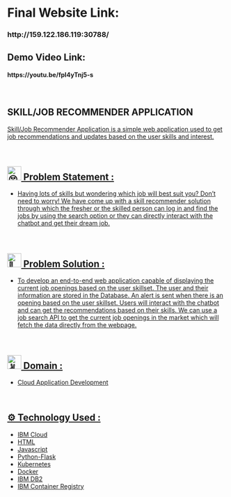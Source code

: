<h1>Final Website Link:</h1> <h3>http://159.122.186.119:30788/</h3>

<h2>Demo Video Link:</h2> <h4>https://youtu.be/fpI4yTnj5-s</h4>
</br>
<h2>SKILL/JOB RECOMMENDER APPLICATION<a href="https://github.com/IBM-EPBL/IBM-Project-45353-1660729600/" target="_blank"></h2>

<p>Skill/Job Recommender Application is a simple web application used to get job recommendations and updates based on the user skills and interest.</p>
<br>

<div>
 <h2><picture>
  <source srcset="https://fonts.gstatic.com/s/e/notoemoji/latest/1f635_200d_1f4ab/512.webp" type="image/webp">
  <img src="https://fonts.gstatic.com/s/e/notoemoji/latest/1f635_200d_1f4ab/512.gif" alt="😵" width="32" height="32">
</picture> Problem Statement :</h2></div>
<ul>
<li> Having lots of skills but wondering which job will best suit you? Don’t need to worry! We have come up with a skill recommender solution through which the fresher or the skilled person can log in and find the jobs by using the search option or they can directly interact with the chatbot and get their dream job.
</li>
  </ul>
<br>

<div>
 <h2><picture>
  <source srcset="https://fonts.gstatic.com/s/e/notoemoji/latest/1f31f/512.webp" type="image/webp">
  <img src="https://fonts.gstatic.com/s/e/notoemoji/latest/1f31f/512.gif" alt="🌟" width="32" height="32">
</picture> Problem Solution :</h2></div>
<ul>
<li>To develop an end-to-end web application capable of displaying the current job openings based on the user skillset.  The user and their information are stored in the Database.  An alert is sent when there is an opening based on the user skillset. Users will interact with the chatbot and can get the recommendations based on their skills. We can use a job search API to get the current job openings in the market which will fetch the data directly from the webpage. </li>
  </ul>
<br>


<div>
 <h2><picture>
  <source srcset="https://fonts.gstatic.com/s/e/notoemoji/latest/270c_1f3fc/512.webp" type="image/webp">
  <img src="https://fonts.gstatic.com/s/e/notoemoji/latest/270c_1f3fc/512.gif" alt="✌" width="32" height="32">
</picture> Domain :</h2></div>
<div>
<ul>
 <li>Cloud Application Development</li>
 </ul>
 </div>
 
 <br>


<div>
 <h2>⚙ Technology Used :</h2>
 <ul>
 <li>IBM Cloud</li>
 <li>HTML</li>
 <li>Javascript</li>
 <li>Python-Flask</li>
 <li>Kubernetes</li>
 <li>Docker</li>
 <li>IBM DB2</li>
 <li>IBM Container Registry</li>
 </ul>
 </div>
 <br>
